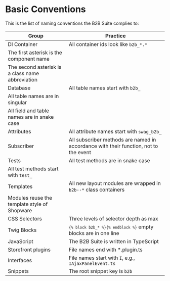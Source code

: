 # Basic Conventions

This is the list of naming conventions the B2B Suite complies to:

| Group                                                                                              | Practice                                                                             |
|----------------------------------------------------------------------------------------------------|--------------------------------------------------------------------------------------|
| DI Container                                                                                       | All container ids look like `b2b_*.*`                                                |
| The first asterisk is the component name                                                            |                                                                                      |
| The second asterisk is a class name abbreviation                                                   |                                                                                      |
| Database                                                                                           | All table names start with `b2b_`                                                    |
| All table names are in singular                                                                |                                                                                      |
| All field and table names are in snake case                                                         |                                                                                      |
| Attributes                                                                                         | All attribute names start with `swag_b2b_`                                           |
| Subscriber                                                                                         | All subscriber methods are named in accordance with their function, not to the event |
| Tests                                                                                              | All test methods are in snake case                                                   |
| All test methods start with `test_`                                                                |                                                                                      |
| Templates                                                                                          | All new layout modules are wrapped in `b2b--*` class containers                      |
| Modules reuse the template style of Shopware                                                       |                                                                                      |
| CSS Selectors                                                                                      | Three levels of selector depth as max                                                |
| Twig Blocks                                                                                        | <code v-pre>`{% block b2b_* %}{% endblock %}`</code> empty blocks are in one line    |                                                                                     |
| JavaScript                                                                                         | The B2B Suite is written in TypeScript                                               |
| Storefront plugins                                                                                 | File names end with *.plugin.ts                                                      |
| Interfaces                                                                                         | File names start with `I`, e.g., `IAjaxPanelEvent.ts`                                |
| Snippets                                                                                           | The root snippet key is `b2b`                                                        |
